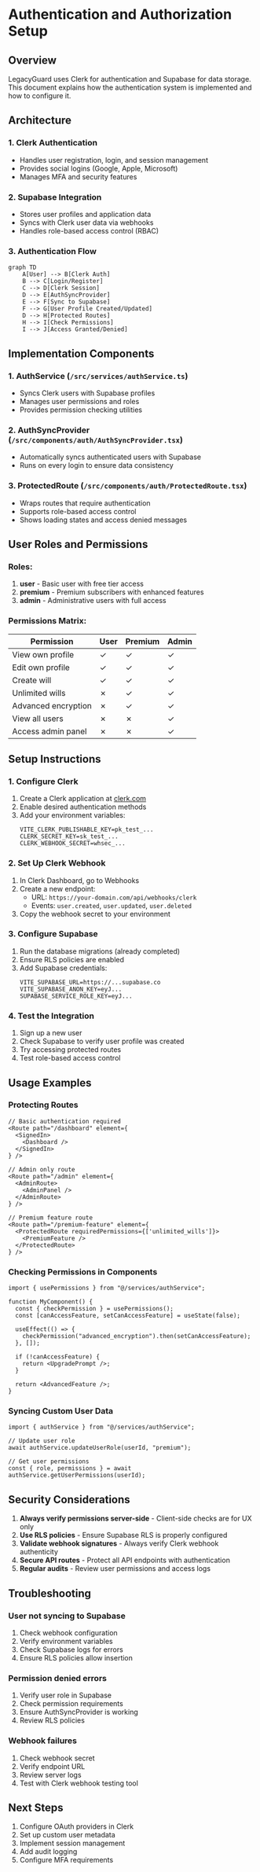 # Authentication and Authorization Setup

## Overview

LegacyGuard uses Clerk for authentication and Supabase for data storage. This document explains how the authentication system is implemented and how to configure it.

## Architecture

### 1. **Clerk Authentication**

- Handles user registration, login, and session management
- Provides social logins (Google, Apple, Microsoft)
- Manages MFA and security features

### 2. **Supabase Integration**

- Stores user profiles and application data
- Syncs with Clerk user data via webhooks
- Handles role-based access control (RBAC)

### 3. **Authentication Flow**

```mermaid
graph TD
    A[User] --> B[Clerk Auth]
    B --> C[Login/Register]
    C --> D[Clerk Session]
    D --> E[AuthSyncProvider]
    E --> F[Sync to Supabase]
    F --> G[User Profile Created/Updated]
    D --> H[Protected Routes]
    H --> I[Check Permissions]
    I --> J[Access Granted/Denied]
```

## Implementation Components

### 1. **AuthService** (`/src/services/authService.ts`)

- Syncs Clerk users with Supabase profiles
- Manages user permissions and roles
- Provides permission checking utilities

### 2. **AuthSyncProvider** (`/src/components/auth/AuthSyncProvider.tsx`)

- Automatically syncs authenticated users with Supabase
- Runs on every login to ensure data consistency

### 3. **ProtectedRoute** (`/src/components/auth/ProtectedRoute.tsx`)

- Wraps routes that require authentication
- Supports role-based access control
- Shows loading states and access denied messages

## User Roles and Permissions

### Roles:

1. **user** - Basic user with free tier access
2. **premium** - Premium subscribers with enhanced features
3. **admin** - Administrative users with full access

### Permissions Matrix:

| Permission          | User | Premium | Admin |
| ------------------- | ---- | ------- | ----- |
| View own profile    | ✓    | ✓       | ✓     |
| Edit own profile    | ✓    | ✓       | ✓     |
| Create will         | ✓    | ✓       | ✓     |
| Unlimited wills     | ✗    | ✓       | ✓     |
| Advanced encryption | ✗    | ✓       | ✓     |
| View all users      | ✗    | ✗       | ✓     |
| Access admin panel  | ✗    | ✗       | ✓     |

## Setup Instructions

### 1. **Configure Clerk**

1. Create a Clerk application at [clerk.com](https://clerk.com)
2. Enable desired authentication methods
3. Add your environment variables:
   ```env
   VITE_CLERK_PUBLISHABLE_KEY=pk_test_...
   CLERK_SECRET_KEY=sk_test_...
   CLERK_WEBHOOK_SECRET=whsec_...
   ```

### 2. **Set Up Clerk Webhook**

1. In Clerk Dashboard, go to Webhooks
2. Create a new endpoint:
   - URL: `https://your-domain.com/api/webhooks/clerk`
   - Events: `user.created`, `user.updated`, `user.deleted`
3. Copy the webhook secret to your environment

### 3. **Configure Supabase**

1. Run the database migrations (already completed)
2. Ensure RLS policies are enabled
3. Add Supabase credentials:
   ```env
   VITE_SUPABASE_URL=https://...supabase.co
   VITE_SUPABASE_ANON_KEY=eyJ...
   SUPABASE_SERVICE_ROLE_KEY=eyJ...
   ```

### 4. **Test the Integration**

1. Sign up a new user
2. Check Supabase to verify user profile was created
3. Try accessing protected routes
4. Test role-based access control

## Usage Examples

### Protecting Routes

```tsx
// Basic authentication required
<Route path="/dashboard" element={
  <SignedIn>
    <Dashboard />
  </SignedIn>
} />

// Admin only route
<Route path="/admin" element={
  <AdminRoute>
    <AdminPanel />
  </AdminRoute>
} />

// Premium feature route
<Route path="/premium-feature" element={
  <ProtectedRoute requiredPermissions={['unlimited_wills']}>
    <PremiumFeature />
  </ProtectedRoute>
} />
```

### Checking Permissions in Components

```tsx
import { usePermissions } from "@/services/authService";

function MyComponent() {
  const { checkPermission } = usePermissions();
  const [canAccessFeature, setCanAccessFeature] = useState(false);

  useEffect(() => {
    checkPermission("advanced_encryption").then(setCanAccessFeature);
  }, []);

  if (!canAccessFeature) {
    return <UpgradePrompt />;
  }

  return <AdvancedFeature />;
}
```

### Syncing Custom User Data

```tsx
import { authService } from "@/services/authService";

// Update user role
await authService.updateUserRole(userId, "premium");

// Get user permissions
const { role, permissions } = await authService.getUserPermissions(userId);
```

## Security Considerations

1. **Always verify permissions server-side** - Client-side checks are for UX only
2. **Use RLS policies** - Ensure Supabase RLS is properly configured
3. **Validate webhook signatures** - Always verify Clerk webhook authenticity
4. **Secure API routes** - Protect all API endpoints with authentication
5. **Regular audits** - Review user permissions and access logs

## Troubleshooting

### User not syncing to Supabase

1. Check webhook configuration
2. Verify environment variables
3. Check Supabase logs for errors
4. Ensure RLS policies allow insertion

### Permission denied errors

1. Verify user role in Supabase
2. Check permission requirements
3. Ensure AuthSyncProvider is working
4. Review RLS policies

### Webhook failures

1. Check webhook secret
2. Verify endpoint URL
3. Review server logs
4. Test with Clerk webhook testing tool

## Next Steps

1. Configure OAuth providers in Clerk
2. Set up custom user metadata
3. Implement session management
4. Add audit logging
5. Configure MFA requirements
